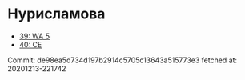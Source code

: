 # Нурисламова
- [39: WA 5](39.md)
- [40: CE](40.md)

Commit: de98ea5d734d197b2914c5705c13643a515773e3
 fetched at: 20201213-221742
